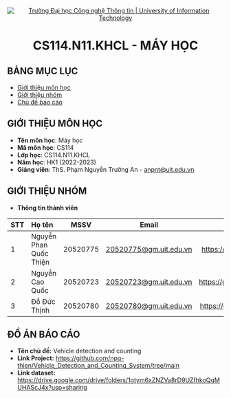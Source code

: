 <!-- Banner -->
<p align="center">
  <a href="https://www.uit.edu.vn/" title="Trường Đại học Công nghệ Thông tin" style="border: none;">
    <img src="https://i.imgur.com/WmMnSRt.png" alt="Trường Đại học Công nghệ Thông tin | University of Information Technology">
  </a>
</p>

<!-- Title -->
<h1 align="center">
  <b>CS114.N11.KHCL - MÁY HỌC</b>
</h1>

<!-- Body -->
## BẢNG MỤC LỤC
* [Giới thiệu môn học](#giới-thiệu-môn-học)
* [Giới thiệu nhóm](#giới-thiệu-nhóm)
* [Chủ đề báo cáo](#chủ-đề-báo-cáo)

## GIỚI THIỆU MÔN HỌC
* **Tên môn học**: Máy học
* **Mã môn học**: CS114
* **Lớp học**: CS114.N11.KHCL
* **Năm học**: HK1 (2022-2023)
* **Giảng viên**: ThS. Phạm Nguyễn Trường An - anpnt@uit.edu.vn

## GIỚI THIỆU NHÓM
* **Thông tin thành viên**

| STT | Họ tên | MSSV | Email  | Github |
|:----|:-------|:----:|:------:|:------:|
| 1 | Nguyễn Phan Quốc Thiện | 20520775 | 20520775@gm.uit.edu.vn | https://github.com/npq-thien |
| 2 | Nguyễn Cao Quốc | 20520723 | 20520723@gm.uit.edu.vn | https://github.com/imCaoQuoc |
| 3 | Đỗ Đức Thịnh | 20520780 | 20520780@gm.uit.edu.vn | https://github.com/thinh-shito |



## ĐỒ ÁN BÁO CÁO
* **Tên chủ đề:** Vehicle detection and counting
* **Link Project:** https://github.com/npq-thien/Vehicle_Detection_and_Counting_System/tree/main
* **Link dataset:** https://drive.google.com/drive/folders/1gtym6xZNZVa8rD9UZfhkoQgMUHAScJ4x?usp=sharing
